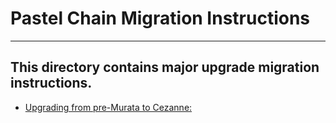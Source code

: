 # Pastel Chain Migration Instructions

---

## This directory contains major upgrade migration instructions.

* [Upgrading from pre-Murata to Cezanne:](https://github.com/pastelnetwork/pastel-chain-releases/blob/master/migrations/pastel-cezanne-v1.1.1.md)
